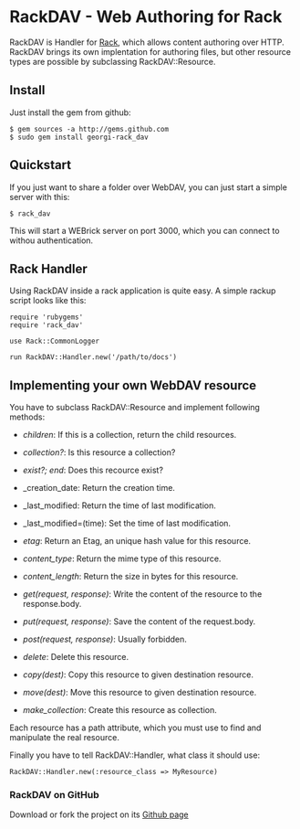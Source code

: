 RackDAV - Web Authoring for Rack
================================

RackDAV is Handler for [Rack][1], which allows content authoring over
HTTP. RackDAV brings its own implentation for authoring files, but
other resource types are possible by subclassing RackDAV::Resource.

## Install

Just install the gem from github:

    $ gem sources -a http://gems.github.com
    $ sudo gem install georgi-rack_dav

## Quickstart

If you just want to share a folder over WebDAV, you can just start a
simple server with this:

    $ rack_dav

This will start a WEBrick server on port 3000, which you can connect
to withou authentication.

## Rack Handler

Using RackDAV inside a rack application is quite easy. A simple rackup
script looks like this:

    require 'rubygems'
    require 'rack_dav'
     
    use Rack::CommonLogger
     
    run RackDAV::Handler.new('/path/to/docs')

## Implementing your own WebDAV resource

You have to subclass RackDAV::Resource and implement following
methods:
        
* _children_: If this is a collection, return the child resources.

* _collection?_: Is this resource a collection?

* _exist?; end_: Does this recource exist?
    
* _creation\_date: Return the creation time.

* _last_modified: Return the time of last modification.
    
* _last_modified=(time): Set the time of last modification.

* _etag_: Return an Etag, an unique hash value for this resource.

* _content_type_: Return the mime type of this resource.

* _content\_length_: Return the size in bytes for this resource.

* _get(request, response)_: Write the content of the resource to the response.body.

* _put(request, response)_: Save the content of the request.body.

* _post(request, response)_: Usually forbidden.

* _delete_: Delete this resource.

* _copy(dest)_: Copy this resource to given destination resource.

* _move(dest)_: Move this resource to given destination resource.
    
* _make\_collection_: Create this resource as collection.


Each resource has a path attribute, which you must use to find and
manipulate the real resource.

Finally you have to tell RackDAV::Handler, what class it should use:

    RackDAV::Handler.new(:resource_class => MyResource)


### RackDAV on GitHub

Download or fork the project on its [Github page][2]


[1]: http://github.com/chneukirchen/rack
[2]: http://github.com/georgi/rack_dav

